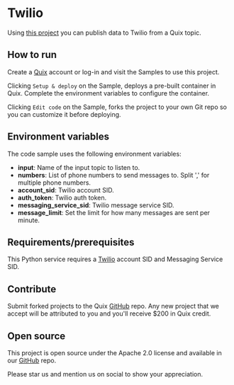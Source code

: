 # Twilio

Using [this project](https://github.com/quixio/quix-samples/tree/main/python/destinations/Twilio) you can publish data to Twilio from a Quix topic.

## How to run

Create a [Quix](https://portal.platform.quix.ai/self-sign-up?xlink=github) account or log-in and visit the Samples to use this project.

Clicking `Setup & deploy` on the Sample, deploys a pre-built container in Quix. Complete the environment variables to configure the container.

Clicking `Edit code` on the Sample, forks the project to your own Git repo so you can customize it before deploying.

## Environment variables

The code sample uses the following environment variables:

- **input**: Name of the input topic to listen to.
- **numbers**: List of phone numbers to send messages to. Split ',' for multiple phone numbers.
- **account_sid**: Twilio account SID.
- **auth_token**: Twilio auth token.
- **messaging_service_sid**: Twilio message service SID.
- **message_limit**: Set the limit for how many messages are sent per minute.

## Requirements/prerequisites

This Python service requires a [Twilio](https://www.twilio.com) account SID and Messaging Service SID.

## Contribute

Submit forked projects to the Quix [GitHub](https://github.com/quixio/quix-samples) repo. Any new project that we accept will be attributed to you and you'll receive $200 in Quix credit.

## Open source

This project is open source under the Apache 2.0 license and available in our [GitHub](https://github.com/quixio/quix-samples) repo.

Please star us and mention us on social to show your appreciation.

